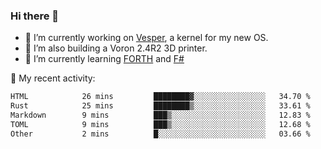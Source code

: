 ### Hi there 👋

<!--
**berkus/berkus** is a ✨ _special_ ✨ repository because its `README.md` (this file) appears on your GitHub profile.

Here are some ideas to get you started:

- 🔭 I’m currently working on ...
- 🌱 I’m currently learning ...
- 👯 I’m looking to collaborate on ...
- 🤔 I’m looking for help with ...
- 💬 Ask me about ...
- 📫 How to reach me: ...
- 😄 Pronouns: ...
- ⚡ Fun fact: ...
-->

- 🔭 I’m currently working on [Vesper](https://github.com/metta-systems/vesper), a kernel for my new OS.
- 🔭 I’m also building a Voron 2.4R2 3D printer.
- 🌱 I’m currently learning [FORTH](http://forth.com/starting-forth/) and [F#](https://fsharpforfunandprofit.com/)

💼 My recent activity:

<!--START_SECTION:waka-->

```txt
HTML            26 mins         ████████▓░░░░░░░░░░░░░░░░   34.70 %
Rust            25 mins         ████████▒░░░░░░░░░░░░░░░░   33.61 %
Markdown        9 mins          ███▒░░░░░░░░░░░░░░░░░░░░░   12.83 %
TOML            9 mins          ███▒░░░░░░░░░░░░░░░░░░░░░   12.68 %
Other           2 mins          █░░░░░░░░░░░░░░░░░░░░░░░░   03.66 %
```

<!--END_SECTION:waka-->
